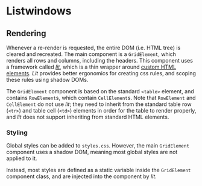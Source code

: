 # Listwindows

## Rendering

Whenever a re-render is requested, the entire DOM (i.e. HTML tree) is cleared
and  recreated. The main component is a `GridElement`, which renders all rows
and columns, including the headers. This component uses a framework called
*[lit](https://lit.dev/)*, which is a thin wrapper around [custom HTML
elements](https://developer.mozilla.org/en-US/docs/Web/API/Web_components/Using_custom_elements).
*Lit* provides better ergonomics for creating css rules, and scoping these rules
using shadow DOMs.

The `GridElement` component is based on the standard `<table>` element, and
contains `RowElement`s, which contain `CellElement`s. Note that `RowElement` and
`CellElement` do not use *lit*; they need to inherit from the standard table row
(`<tr>`) and table cell (`<td>`) elements in order for the table to render
properly, and *lit* does not support inheriting from standard HTML elements.

### Styling

Global styles can be added to `styles.css`. However, the main `GridElement`
component uses a shadow DOM, meaning most global styles are not applied to it.

Instead, most styles are defined as a static variable inside the `GridElement`
component class, and are injected into the component by *lit*.
